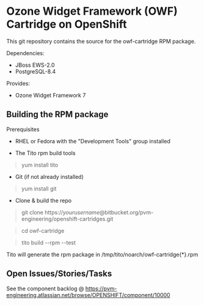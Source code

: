 Ozone Widget Framework (OWF) Cartridge on OpenShift
===================

This git repository contains the source for the owf-cartridge RPM package.

Dependencies:
 - JBoss EWS-2.0
 - PostgreSQL-8.4

Provides:
 - Ozone Widget Framework 7

Building the RPM package
------------------------
Prerequisites

* RHEL or Fedora with the "Development Tools" group installed

* The Tito rpm build tools

> yum install tito

* Git (if not already installed)

> yum install git

* Clone & build the repo

> git clone https://*yourusername*@bitbucket.org/pvm-engineering/openshift-cartridges.git

> cd owf-cartridge

> tito build --rpm --test

Tito will generate the rpm package in /tmp/tito/noarch/owf-cartridge{*}.rpm

Open Issues/Stories/Tasks
----------
See the component backlog @ https://pvm-engineering.atlassian.net/browse/OPENSHIFT/component/10000

